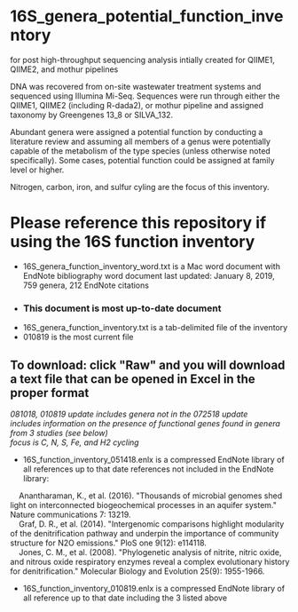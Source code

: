 # 16S_genera_potential_function_inventory
 for post high-throughput sequencing analysis
 intially created for QIIME1, QIIME2, and mothur pipelines

DNA was recovered from on-site wastewater treatment systems and sequenced using Illumina Mi-Seq. Sequences were run through either the QIIME1, QIIME2 (including R-dada2), or mothur pipeline and assigned taxonomy by Greengenes 13_8 or SILVA_132. 

Abundant genera were assigned a potential function by conducting a literature review and assuming all members of a genus were potentially capable of the metabolism of the type species (unless otherwise noted specifically). Some cases, potential function could be assigned at family level or higher. 

Nitrogen, carbon, iron, and sulfur cyling are the focus of this inventory. 

# Please reference this repository if using the 16S function inventory 

* 16S_genera_function_inventory_word.txt is a Mac word document with EndNote bibliography
word document last updated: January 8, 2019, 759 genera, 212 EndNote citations
* ### This document is most up-to-date document
* 16S_genera_function_inventory.txt is a tab-delimited file of the inventory  
* 010819 is the most current file
## To download: click "Raw" and you will download a text file that can be opened in Excel in the proper format

  
             
 *081018, 010819 update includes genera not in the 072518 update*  
 *includes information on the presence of functional genes found in genera from 3 studies (see below)*  
 *focus is C, N, S, Fe, and H2 cycling*  

* 16S_function_inventory_051418.enlx is a compressed EndNote library of all references up to that date
 references not included in the EndNote library:  
   
&nbsp;&nbsp;&nbsp;   Anantharaman, K., et al. (2016). "Thousands of microbial genomes shed light on interconnected biogeochemical processes in an aquifer    system." Nature communications 7: 13219.  
&nbsp;&nbsp;&nbsp;   Graf, D. R., et al. (2014). "Intergenomic comparisons highlight modularity of the denitrification pathway and underpin the importance of community structure for N2O emissions." PloS one 9(12): e114118.  
&nbsp;&nbsp;&nbsp;   Jones, C. M., et al. (2008). "Phylogenetic analysis of nitrite, nitric oxide, and nitrous oxide respiratory enzymes reveal a complex evolutionary history for denitrification." Molecular Biology and Evolution 25(9): 1955-1966.  

* 16S_function_inventory_010819.enlx is a compressed EndNote library of all reference up to that date including the 3 listed above
